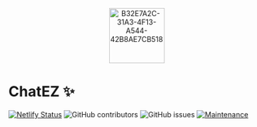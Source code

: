 <p align="center">
   <a href="#">
    <img width="109" alt="B32E7A2C-31A3-4F13-A544-42B8AE7CB518" src="https://user-images.githubusercontent.com/48002791/130376482-40cce8c9-4a4c-4971-9bee-ed027c8401c4.png">
  </a>
</p>

# ChatEZ ✨

[![Netlify Status](https://api.netlify.com/api/v1/badges/2c150080-83d6-475e-b9f7-8110919d4e6c/deploy-status)](https://app.netlify.com/sites/chateznet/deploys) ![GitHub contributors](https://img.shields.io/github/contributors/marklin97/ChatEZ) ![GitHub issues](https://img.shields.io/github/issues/marklin97/ChatEZ) [![Maintenance](https://img.shields.io/badge/Maintained%3F-yes-green.svg)](https://github.com/marklin97/ChatEZ/graphs/commit-activity)
